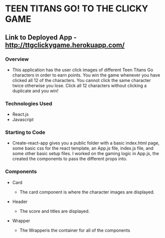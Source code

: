 

# TEEN TITANS GO! TO THE CLICKY GAME

## Link to Deployed App - http://ttgclickygame.herokuapp.com/

### Overview
* This application has the user click images of different Teen Titans Go characters in order to earn points. You win the game whenever you have clicked all 12 of the characters. You cannot click the same character twice otherwise you lose. Click all 12 characters without clicking a duplicate and you win!

### Technologies Used 
* React.js
* Javascript


### Starting to Code
* Create-react-app gives you a public folder with a basic index.html page, some basic css for the react template, an App.js file, index.js file, and some other basic setup files. I worked on the gaming logic in App.js, the created the components to pass the different props into.

### Components
* Card
    * The card component is where the character images are displayed.

* Header
    * The score and titles are displayed.

* Wrapper
    * The Wrapperis the container for all of the components
